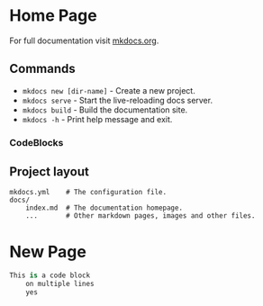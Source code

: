 # Home Page

For full documentation visit [mkdocs.org](https://www.mkdocs.org).

## Commands

* `mkdocs new [dir-name]` - Create a new project.
* `mkdocs serve` - Start the live-reloading docs server.
* `mkdocs build` - Build the documentation site.
* `mkdocs -h` - Print help message and exit.

### CodeBlocks

## Project layout

    mkdocs.yml    # The configuration file.
    docs/
        index.md  # The documentation homepage.
        ...       # Other markdown pages, images and other files.


# New Page

``` py 
This is a code block
    on multiple lines
    yes
```

